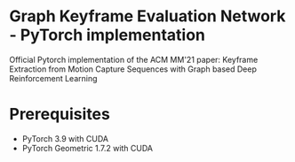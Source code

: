 # Graph Keyframe Evaluation Network - PyTorch implementation
Official Pytorch implementation of the ACM MM'21 paper: Keyframe Extraction from Motion Capture Sequences with Graph based Deep Reinforcement Learning

# Prerequisites
- PyTorch 3.9 with CUDA
- PyTorch Geometric 1.7.2 with CUDA
